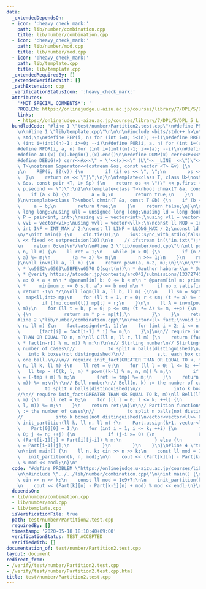```yaml
---
data:
  _extendedDependsOn:
  - icon: ':heavy_check_mark:'
    path: lib/number/combination.cpp
    title: lib/number/combination.cpp
  - icon: ':heavy_check_mark:'
    path: lib/number/mod.cpp
    title: lib/number/mod.cpp
  - icon: ':heavy_check_mark:'
    path: lib/template.cpp
    title: lib/template.cpp
  _extendedRequiredBy: []
  _extendedVerifiedWith: []
  _pathExtension: cpp
  _verificationStatusIcon: ':heavy_check_mark:'
  attributes:
    '*NOT_SPECIAL_COMMENTS*': ''
    PROBLEM: https://onlinejudge.u-aizu.ac.jp/courses/library/7/DPL/5/DPL_5_L
    links:
    - https://onlinejudge.u-aizu.ac.jp/courses/library/7/DPL/5/DPL_5_L
  bundledCode: "#line 1 \"test/number/Partition2.test.cpp\"\n#define PROBLEM \"https://onlinejudge.u-aizu.ac.jp/courses/library/7/DPL/5/DPL_5_L\"\
    \n\n#line 1 \"lib/template.cpp\"\n\n\n\n#include <bits/stdc++.h>\n\nusing namespace\
    \ std;\n\n#define REP(i, n) for (int i=0; i<(n); ++i)\n#define RREP(i, n) for\
    \ (int i=(int)(n)-1; i>=0; --i)\n#define FOR(i, a, n) for (int i=(a); i<(n); ++i)\n\
    #define RFOR(i, a, n) for (int i=(int)(n)-1; i>=(a); --i)\n\n#define SZ(x) ((int)(x).size())\n\
    #define ALL(x) (x).begin(),(x).end()\n\n#define DUMP(x) cerr<<#x<<\" = \"<<(x)<<endl\n\
    #define DEBUG(x) cerr<<#x<<\" = \"<<(x)<<\" (L\"<<__LINE__<<\")\"<<endl;\n\ntemplate<class\
    \ T>\nostream &operator<<(ostream &os, const vector <T> &v) {\n    os << \"[\"\
    ;\n    REP(i, SZ(v)) {\n        if (i) os << \", \";\n        os << v[i];\n  \
    \  }\n    return os << \"]\";\n}\n\ntemplate<class T, class U>\nostream &operator<<(ostream\
    \ &os, const pair <T, U> &p) {\n    return os << \"(\" << p.first << \" \" <<\
    \ p.second << \")\";\n}\n\ntemplate<class T>\nbool chmax(T &a, const T &b) {\n\
    \    if (a < b) {\n        a = b;\n        return true;\n    }\n    return false;\n\
    }\n\ntemplate<class T>\nbool chmin(T &a, const T &b) {\n    if (b < a) {\n   \
    \     a = b;\n        return true;\n    }\n    return false;\n}\n\nusing ll =\
    \ long long;\nusing ull = unsigned long long;\nusing ld = long double;\nusing\
    \ P = pair<int, int>;\nusing vi = vector<int>;\nusing vll = vector<ll>;\nusing\
    \ vvi = vector<vi>;\nusing vvll = vector<vll>;\n\nconst ll MOD = 1e9 + 7;\nconst\
    \ int INF = INT_MAX / 2;\nconst ll LINF = LLONG_MAX / 2;\nconst ld eps = 1e-9;\n\
    \n/*\nint main() {\n    cin.tie(0);\n    ios::sync_with_stdio(false);\n    cout\
    \ << fixed << setprecision(10);\n\n    // ifstream in(\"in.txt\");\n    // cin.rdbuf(in.rdbuf());\n\
    \n    return 0;\n}\n*/\n\n\n#line 2 \"lib/number/mod.cpp\"\n\nll powm(ll a, ll\
    \ n, ll m) {\n    ll ret = 1;\n    while (n > 0) {\n        if (n & 1) (ret *=\
    \ a) %= m;\n        (a *= a) %= m;\n        n >>= 1;\n    }\n    return ret;\n\
    }\n\nll invm(ll a, ll m) {\n    return powm(a, m-2, m);\n}\n\n\n/**\n * @brief\n\
    \ * \u96E2\u6563\u5BFE\u6570 O(sqrt(m))\n * @author habara-k\n * @date 2020/05/18\n\
    \ * @verify https://atcoder.jp/contests/arc042/submissions/13372745\n *\n * @param[in]\
    \ a: 0 < a < m\n * @param[in] b: 0 <= b < m\n * @param[in] m: prime\n * @return:\n\
    \ *     minimum x >= 0 s.t. a^x == b mod m\n *     if no x satisfies the condition,\
    \ return -1\n */\n\nll logm(ll a, ll b, ll m) {\n\n    ll sm = sqrt(m);\n\n  \
    \  map<ll,int> mp;\n    for (ll t = 1, r = 0; r < sm; (t *= a) %= m, ++r) {\n\
    \        if (!mp.count(t)) mp[t] = r;\n    }\n\n    ll A = invm(powm(a, sm, m),\
    \ m);\n    for (ll t = b, p = 0; p <= sm; (t *= A) %= m, ++p) {\n        if (mp.count(t))\
    \ {\n            return sm * p + mp[t];\n        }\n    }\n    return -1;\n}\n\
    #line 2 \"lib/number/combination.cpp\"\n\nvector<ll> fact;\nvoid init_fact(int\
    \ n, ll m) {\n    fact.assign(n+1, 1);\n    for (int i = 2; i <= n; ++i) {\n \
    \       (fact[i] = fact[i-1] * i) %= m;\n    }\n}\n\n// require init_fact(GREATER\
    \ THAN OR EQUAL TO n, m)\nll C(ll n, ll r, ll m) {\n    return (fact[n] * invm((fact[r]\
    \ * fact[n-r]) % m, m)) % m;\n}\n\n// Stirling number\n// Stirling(n, k) := the\
    \ number of cases\n//            to split n balls(distinguished)\n//         \
    \   into k boxes(not distinguished)\n//            s.t. each box contains at least\
    \ one ball.\n//\n// require init_fact(GREATER THAN OR EQUAL TO k, m)\nll Stirling(ll\
    \ n, ll k, ll m) {\n    ll ret = 0;\n    for (ll l = 0; l <= k; ++l) {\n     \
    \   ll tmp = (C(k, l, m) * powm((k-l) % m, n, m)) % m;\n        if (l & 1) tmp\
    \ = (-tmp + m) % m;\n        (ret += tmp) %= m;\n    }\n    return (ret *= invm(fact[k],\
    \ m)) %= m;\n}\n\n// Bell number\n// Bell(n, k) := the number of cases\n//   \
    \         to split n balls(distinguished)\n//            into k boxes(not distinguished)\n\
    //\n// require init_fact(GREATER THAN OR EQUAL TO k, m)\nll Bell(ll n, ll k, ll\
    \ m) {\n    ll ret = 0;\n    for (ll l = 0; l <= k; ++l) {\n        (ret += Stirling(n,\
    \ l, m)) %= m;\n    }\n    return ret;\n}\n\n// Partition function\n// Partition[k][n]\
    \ := the number of cases\n//            to split n balls(not distinguished)\n\
    //            into k boxes(not distinguished)\nvector<vector<ll>> Part;\nvoid\
    \ init_partition(ll k, ll n, ll m) {\n    Part.assign(k+1, vector<ll>(n+1, 0));\n\
    \    Part[0][0] = 1;\n    for (int i = 1; i <= k; ++i) {\n        for (int j =\
    \ 0; j <= n; ++j) {\n            if (j-i >= 0) {\n                Part[i][j] =\
    \ (Part[i-1][j] + Part[i][j-i]) % m;\n            } else {\n                Part[i][j]\
    \ = Part[i-1][j];\n            }\n        }\n    }\n}\n#line 4 \"test/number/Partition2.test.cpp\"\
    \n\nint main() {\n    ll n, k; cin >> n >> k;\n    const ll mod = 1e9+7;\n\n \
    \   init_partition(k, n, mod);\n\n    cout << (Part[k][n] - Part[k-1][n] + mod)\
    \ % mod << endl;\n}\n"
  code: "#define PROBLEM \"https://onlinejudge.u-aizu.ac.jp/courses/library/7/DPL/5/DPL_5_L\"\
    \n\n#include \"../../lib/number/combination.cpp\"\n\nint main() {\n    ll n, k;\
    \ cin >> n >> k;\n    const ll mod = 1e9+7;\n\n    init_partition(k, n, mod);\n\
    \n    cout << (Part[k][n] - Part[k-1][n] + mod) % mod << endl;\n}\n"
  dependsOn:
  - lib/number/combination.cpp
  - lib/number/mod.cpp
  - lib/template.cpp
  isVerificationFile: true
  path: test/number/Partition2.test.cpp
  requiredBy: []
  timestamp: '2020-05-18 18:10:40+09:00'
  verificationStatus: TEST_ACCEPTED
  verifiedWith: []
documentation_of: test/number/Partition2.test.cpp
layout: document
redirect_from:
- /verify/test/number/Partition2.test.cpp
- /verify/test/number/Partition2.test.cpp.html
title: test/number/Partition2.test.cpp
---
```


